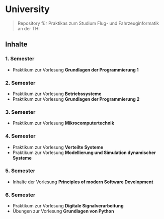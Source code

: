 #   University
> Repository für Praktikas zum Studium Flug- und Fahrzeuginformatik an der THI

##  Inhalte
### 1. Semester
* Praktikum zur Vorlesung **Grundlagen der Programmierung 1**

### 2. Semester
* Praktikum zur Vorlesung **Betriebssysteme**
* Praktikum zur Vorlesung **Grundlagen der Programmierung 2**

### 3. Semester
* Praktikum zur Vorlesung **Mikrocomputertechnik**

### 4. Semester
* Praktikum zur Vorlesung **Verteilte Systeme**
* Praktikum zur Vorlesung **Modellierung und Simulation dynamischer Systeme**

### 5. Semester
* Inhalte der Vorlesung **Principles of modern Software Development**

### 6. Semester
* Praktikum zur Vorlesung **Digitale Signalverarbeitung**
* Übungen zur Vorlesung **Grundlagen von Python**